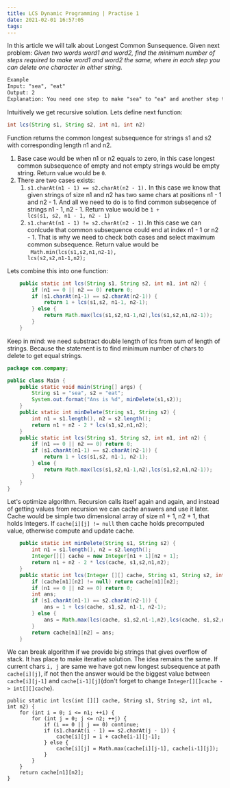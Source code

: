 ```yaml
---
title: LCS Dynamic Programming | Practise 1
date: 2021-02-01 16:57:05
tags:
---
```


In this article we will talk about Longest Common Sunsequence. 
Given next problem:
*Given two words word1 and word2, find the minimum number of steps required to make word1 and word2 the same, where in each step you can delete one character in either string.*

```txt
Example
Input: "sea", "eat"
Output: 2
Explanation: You need one step to make "sea" to "ea" and another step to make "eat" to "ea".
```

Intuitively we get recursive solution. Lets define next function:

```java
int lcs(String s1, String s2, int n1, int n2) 
```

Function returns the common longest subsequence for strings s1 and s2 with corresponding length n1 and n2.

1. Base case would be when n1 or n2 equals to zero, in this case longest common subsequence of empty and not empty strings would be empty string. Return value would be <code>0</code>.
2. There are two cases exists:
   1. <code>s1.charAt(n1 - 1) == s2.charAt(n2 - 1).</code> In this case we know that given strings of size n1 and n2 has two same chars at positions n1 - 1 and n2 - 1. And all we need to do is to find common subseqence of strings n1 - 1, n2 - 1. Return value would be <code>1 + lcs(s1, s2, n1 - 1, n2 - 1)</code>
   2. <code>s1.charAt(n1 - 1) != s2.charAt(n2 - 1).</code>In this case we can conlcude that common subsequence could end at index n1 - 1 or n2 - 1. That is why we need to check both cases and select maximum common subsequence. Return value would be <code> Math.min(lcs(s1,s2,n1,n2-1), lcs(s2,s2,n1-1,n2);</code>

Lets combine this into one function:

```java
    public static int lcs(String s1, String s2, int n1, int n2) {
        if (n1 == 0 || n2 == 0) return 0;
        if (s1.charAt(n1-1) == s2.charAt(n2-1)) {
            return 1 + lcs(s1,s2, n1-1, n2-1);
        } else {
            return Math.max(lcs(s1,s2,n1-1,n2),lcs(s1,s2,n1,n2-1));
        }
    }
```

Keep in mind: we need substract double length of lcs from sum of length of strings. Because the statement is to find minimum number of chars to delete to get equal strings. 

```java
package com.company;

public class Main {
    public static void main(String[] args) {
        String s1 = "sea", s2 = "eat";
        System.out.format("Ans is %d", minDelete(s1,s2));
    }
    public static int minDelete(String s1, String s2) {
        int n1 = s1.length(), n2 = s2.length();
        return n1 + n2 - 2 * lcs(s1,s2,n1,n2);
    }
    public static int lcs(String s1, String s2, int n1, int n2) {
        if (n1 == 0 || n2 == 0) return 0;
        if (s1.charAt(n1-1) == s2.charAt(n2-1)) {
            return 1 + lcs(s1,s2, n1-1, n2-1);
        } else {
            return Math.max(lcs(s1,s2,n1-1,n2),lcs(s1,s2,n1,n2-1));
        }
    }
}
```

Let's optimize algorithm. Recursion calls itself again and again, and instead of getting values from recursion we can cache answers and use it later. Cache would be simple two dimensional array of size n1 + 1, n2 + 1, that holds Integers. If `cache[i][j] != null` then cache holds precomputed value, otherwise compute and update cache.
```java
    public static int minDelete(String s1, String s2) {
        int n1 = s1.length(), n2 = s2.length();
        Integer[][] cache = new Integer[n1 + 1][n2 + 1];
        return n1 + n2 - 2 * lcs(cache, s1,s2,n1,n2);
    }
    public static int lcs(Integer [][] cache, String s1, String s2, int n1, int n2) {
        if (cache[n1][n2] != null) return cache[n1][n2];
        if (n1 == 0 || n2 == 0) return 0;
        int ans;
        if (s1.charAt(n1-1) == s2.charAt(n2-1)) {
            ans = 1 + lcs(cache, s1,s2, n1-1, n2-1);
        } else {
            ans = Math.max(lcs(cache, s1,s2,n1-1,n2),lcs(cache, s1,s2,n1,n2-1));
        }
        return cache[n1][n2] = ans;
    }
```

We can break algorithm if we provide big strings that gives overflow of stack. It has place to make iterative solution. The idea remains the same. If current chars `i, j` are same we have got new longest subsequence at path `cache[i][j]`, if not then the answer would be the biggest value between `cache[i][j-1]` and `cache[i-1][j]`(don't forget to change `Integer[][]cache -> int[][]cache`).

```
public static int lcs(int [][] cache, String s1, String s2, int n1, int n2) {
    for (int i = 0; i <= n1; ++i) {
        for (int j = 0; j <= n2; ++j) {
            if (i == 0 || j == 0) continue;
            if (s1.charAt(i - 1) == s2.charAt(j - 1)) {
                cache[i][j] = 1 + cache[i-1][j-1];
            } else {
                cache[i][j] = Math.max(cache[i][j-1], cache[i-1][j]);
            }
        }
    }
    return cache[n1][n2];
}
```

 